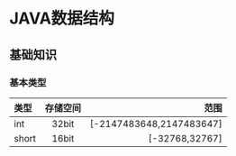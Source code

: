 # JAVA数据结构
## 基础知识
### 基本类型

|类型|存储空间|范围|
|:----|:----:|----:|
|int|32bit|[-2147483648,2147483647]|
|short|16bit|[-32768,32767]|

### 